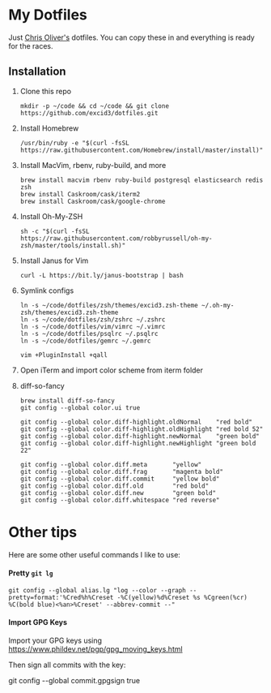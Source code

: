 # My Dotfiles

Just [Chris Oliver's](https://twitter.com/excid3) dotfiles. You can copy these in and everything is ready for the races.

## Installation

1. Clone this repo

    ```
    mkdir -p ~/code && cd ~/code && git clone https://github.com/excid3/dotfiles.git
    ```

2. Install Homebrew

    ```
    /usr/bin/ruby -e "$(curl -fsSL https://raw.githubusercontent.com/Homebrew/install/master/install)"
    ```

3. Install MacVim, rbenv, ruby-build, and more

    ```
    brew install macvim rbenv ruby-build postgresql elasticsearch redis zsh
    brew install Caskroom/cask/iterm2
    brew install Caskroom/cask/google-chrome
    ```

4. Install Oh-My-ZSH

    ```
    sh -c "$(curl -fsSL https://raw.githubusercontent.com/robbyrussell/oh-my-zsh/master/tools/install.sh)"
    ```

5. Install Janus for Vim

    ```
    curl -L https://bit.ly/janus-bootstrap | bash
    ```

6. Symlink configs

    ```
    ln -s ~/code/dotfiles/zsh/themes/excid3.zsh-theme ~/.oh-my-zsh/themes/excid3.zsh-theme
    ln -s ~/code/dotfiles/zsh/zshrc ~/.zshrc
    ln -s ~/code/dotfiles/vim/vimrc ~/.vimrc
    ln -s ~/code/dotfiles/psqlrc ~/.psqlrc
    ln -s ~/code/dotfiles/gemrc ~/.gemrc

    vim +PluginInstall +qall
    ```

7. Open iTerm and import color scheme from iterm folder

8. diff-so-fancy

    ```
    brew install diff-so-fancy
    git config --global color.ui true

    git config --global color.diff-highlight.oldNormal    "red bold"
    git config --global color.diff-highlight.oldHighlight "red bold 52"
    git config --global color.diff-highlight.newNormal    "green bold"
    git config --global color.diff-highlight.newHighlight "green bold 22"

    git config --global color.diff.meta       "yellow"
    git config --global color.diff.frag       "magenta bold"
    git config --global color.diff.commit     "yellow bold"
    git config --global color.diff.old        "red bold"
    git config --global color.diff.new        "green bold"
    git config --global color.diff.whitespace "red reverse"
    ```

# Other tips

Here are some other useful commands I like to use:

#### Pretty ```git lg```

	git config --global alias.lg "log --color --graph --pretty=format:'%Cred%h%Creset -%C(yellow)%d%Creset %s %Cgreen(%cr) %C(bold blue)<%an>%Creset' --abbrev-commit --"

#### Import GPG Keys

Import your GPG keys using https://www.phildev.net/pgp/gpg_moving_keys.html

Then sign all commits with the key:

  git config --global commit.gpgsign true
